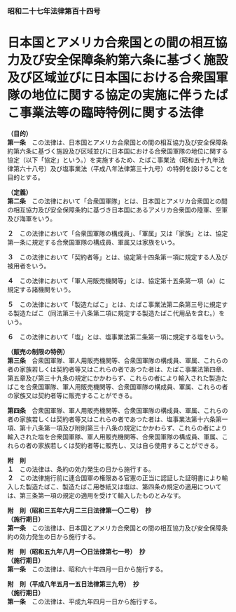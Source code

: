 ### 昭和二十七年法律第百十四号  
# 日本国とアメリカ合衆国との間の相互協力及び安全保障条約第六条に基づく施設及び区域並びに日本国における合衆国軍隊の地位に関する協定の実施に伴うたばこ事業法等の臨時特例に関する法律  
  
**（目的）**  
**第一条**　この法律は、日本国とアメリカ合衆国との間の相互協力及び安全保障条約第六条に基づく施設及び区域並びに日本国における合衆国軍隊の地位に関する協定（以下「協定」という。）を実施するため、たばこ事業法（昭和五十九年法律第六十八号）及び塩事業法（平成八年法律第三十九号）の特例を設けることを目的とする。  
  
**（定義）**  
**第二条**　この法律において「合衆国軍隊」とは、日本国とアメリカ合衆国との間の相互協力及び安全保障条約に基づき日本国にあるアメリカ合衆国の陸軍、空軍及び海軍をいう。  
  
**２**　この法律において「合衆国軍隊の構成員」、「軍属」又は「家族」とは、協定第一条に規定する合衆国軍隊の構成員、軍属又は家族をいう。  
  
**３**　この法律において「契約者等」とは、協定第十四条第一項に規定する人及び被用者をいう。  
  
**４**　この法律において「軍人用販売機関等」とは、協定第十五条第一項（a）に規定する諸機関をいう。  
  
**５**　この法律において「製造たばこ」とは、たばこ事業法第二条第三号に規定する製造たばこ（同法第三十八条第二項に規定する製造たばこ代用品を含む。）をいう。  
  
**６**　この法律において「塩」とは、塩事業法第二条第一項に規定する塩をいう。  
  
**（販売の制限の特例）**  
**第三条**　合衆国軍隊、軍人用販売機関等、合衆国軍隊の構成員、軍属、これらの者の家族若しくは契約者等又はこれらの者であつた者は、たばこ事業法第四章、第五章及び第三十九条の規定にかかわらず、これらの者により輸入された製造たばこを合衆国軍隊、軍人用販売機関等、合衆国軍隊の構成員、軍属、これらの者の家族又は契約者等に販売することができる。  
  
**第四条**　合衆国軍隊、軍人用販売機関等、合衆国軍隊の構成員、軍属、これらの者の家族若しくは契約者等又はこれらの者であつた者は、塩事業法第十六条第一項、第十八条第一項及び附則第三十八条の規定にかかわらず、これらの者により輸入された塩を合衆国軍隊、軍人用販売機関等、合衆国軍隊の構成員、軍属、これらの者の家族若しくは契約者等に販売し、又は自ら使用することができる。  
  
**附　則**  
**１**　この法律は、条約の効力発生の日から施行する。  
**２**　この法律施行前に連合国軍の権限ある官憲の正当に認証した証明書により輸入した製造たばこ、製造たばこ用巻紙又は塩は、第四条の規定の適用については、第三条第一項の規定の適用を受けて輸入したものとみなす。  
  
**附　則（昭和三五年六月二三日法律第一〇二号）　抄**  
**（施行期日）**  
**第一条**　この法律は、日本国とアメリカ合衆国との間の相互協力及び安全保障条約の効力発生の日から施行する。  
  
**附　則（昭和五九年八月一〇日法律第七一号）　抄**  
**（施行期日）**  
**第一条**　この法律は、昭和六十年四月一日から施行する。  
  
**附　則（平成八年五月一五日法律第三九号）　抄**  
**（施行期日）**  
**第一条**　この法律は、平成九年四月一日から施行する。  
  
